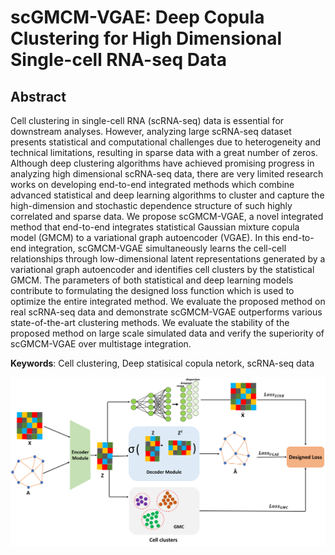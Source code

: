 # scGMCM-VGAE: Deep Copula Clustering for High Dimensional Single-cell RNA-seq Data
## Abstract
Cell clustering in single-cell RNA (scRNA-seq) data is essential for downstream analyses. However, analyzing large scRNA-seq dataset presents statistical and computational challenges due to heterogeneity and technical limitations, resulting in sparse data with a great number of zeros. Although deep clustering algorithms have achieved promising progress in analyzing high dimensional scRNA-seq data, there are very limited research works on developing end-to-end integrated methods which combine advanced statistical and deep learning algorithms to cluster and capture the high-dimension and stochastic dependence structure of such highly correlated and sparse data. We propose scGMCM-VGAE, a novel integrated method that end-to-end integrates statistical Gaussian mixture copula model (GMCM) to a variational graph autoencoder (VGAE). In this end-to-end integration, scGMCM-VGAE simultaneously learns the cell-cell relationships through low-dimensional latent representations generated by a variational graph autoencoder and identifies cell clusters by the statistical GMCM. The parameters of both statistical and deep learning models contribute to formulating the designed loss function which is used to optimize the entire integrated method. We evaluate the proposed method on real scRNA-seq data and demonstrate scGMCM-VGAE outperforms various state-of-the-art clustering methods. We evaluate the stability of the proposed method on large scale simulated data and verify the superiority of scGMCM-VGAE over multistage integration.

**Keywords**: Cell clustering, Deep statisical copula netork, scRNA-seq data

![main_diagram](main_diagram.png)
